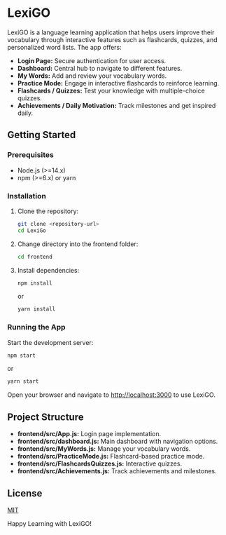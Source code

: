 # LexiGO

LexiGO is a language learning application that helps users improve their vocabulary through interactive features such as flashcards, quizzes, and personalized word lists. The app offers:

- **Login Page:** Secure authentication for user access.
- **Dashboard:** Central hub to navigate to different features.
- **My Words:** Add and review your vocabulary words.
- **Practice Mode:** Engage in interactive flashcards to reinforce learning.
- **Flashcards / Quizzes:** Test your knowledge with multiple-choice quizzes.
- **Achievements / Daily Motivation:** Track milestones and get inspired daily.

## Getting Started

### Prerequisites
- Node.js (>=14.x)
- npm (>=6.x) or yarn

### Installation
1. Clone the repository:
   ```bash
   git clone <repository-url>
   cd LexiGo
   ```
2. Change directory into the frontend folder:
   ```bash
   cd frontend
   ```
3. Install dependencies:
   ```bash
   npm install
   ```
   or
   ```bash
   yarn install
   ```

### Running the App
Start the development server:
```bash
npm start
```
or
```bash
yarn start
```
Open your browser and navigate to [http://localhost:3000](http://localhost:3000) to use LexiGO.

## Project Structure

- **frontend/src/App.js:** Login page implementation.
- **frontend/src/dashboard.js:** Main dashboard with navigation options.
- **frontend/src/MyWords.js:** Manage your vocabulary words.
- **frontend/src/PracticeMode.js:** Flashcard-based practice mode.
- **frontend/src/FlashcardsQuizzes.js:** Interactive quizzes.
- **frontend/src/Achievements.js:** Track achievements and milestones.

## License
[MIT](LICENSE)

Happy Learning with LexiGO!
